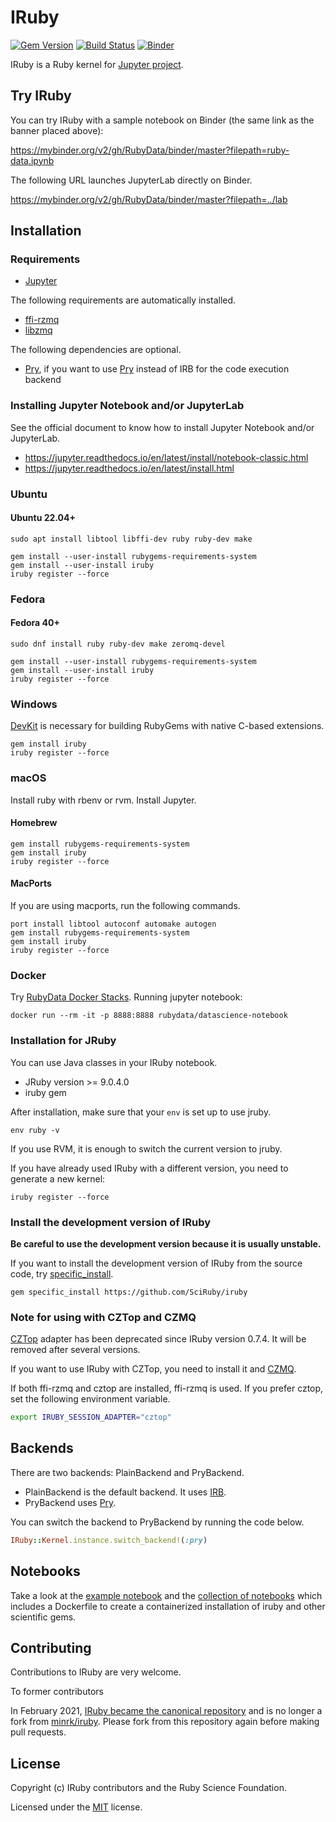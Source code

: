 # IRuby

[![Gem Version](https://badge.fury.io/rb/iruby.svg)](https://badge.fury.io/rb/iruby)
[![Build Status](https://github.com/SciRuby/iruby/workflows/CI/badge.svg)](https://github.com/SciRuby/iruby/actions)
[![Binder](https://mybinder.org/badge_logo.svg)](https://mybinder.org/v2/gh/RubyData/binder/master?filepath=ruby-data.ipynb)

IRuby is a Ruby kernel for [Jupyter project](http://try.jupyter.org/).

## Try IRuby

You can try IRuby with a sample notebook on Binder (the same link as the banner placed above):

<https://mybinder.org/v2/gh/RubyData/binder/master?filepath=ruby-data.ipynb>

The following URL launches JupyterLab directly on Binder.

<https://mybinder.org/v2/gh/RubyData/binder/master?filepath=../lab>

## Installation

### Requirements

* [Jupyter](https://jupyter.org)

The following requirements are automatically installed.

* [ffi-rzmq](https://github.com/chuckremes/ffi-rzmq)
* [libzmq](https://github.com/zeromq/libzmq)

The following dependencies are optional.

* [Pry][Pry], if you want to use [Pry][Pry] instead of IRB for the code execution backend

### Installing Jupyter Notebook and/or JupyterLab

See the official document to know how to install Jupyter Notebook and/or JupyterLab.

* <https://jupyter.readthedocs.io/en/latest/install/notebook-classic.html>
* <https://jupyter.readthedocs.io/en/latest/install.html>

### Ubuntu

#### Ubuntu 22.04+

```shell
sudo apt install libtool libffi-dev ruby ruby-dev make

gem install --user-install rubygems-requirements-system
gem install --user-install iruby
iruby register --force
```

### Fedora

#### Fedora 40+

```shell
sudo dnf install ruby ruby-dev make zeromq-devel

gem install --user-install rubygems-requirements-system
gem install --user-install iruby
iruby register --force
```

### Windows

[DevKit](https://rubyinstaller.org/add-ons/devkit.html) is necessary for building RubyGems with native C-based extensions.

```shell
gem install iruby
iruby register --force
```

### macOS

Install ruby with rbenv or rvm.
Install Jupyter.

#### Homebrew

```shell
gem install rubygems-requirements-system
gem install iruby
iruby register --force
```

#### MacPorts

If you are using macports, run the following commands.

```shell
port install libtool autoconf automake autogen
gem install rubygems-requirements-system
gem install iruby
iruby register --force
```

### Docker

Try [RubyData Docker Stacks](https://github.com/RubyData/docker-stacks).
Running jupyter notebook:

```shell
docker run --rm -it -p 8888:8888 rubydata/datascience-notebook
```

### Installation for JRuby

You can use Java classes in your IRuby notebook.

* JRuby version >= 9.0.4.0
* iruby gem

After installation, make sure that your `env` is set up to use jruby.

```shell
env ruby -v
```

If you use RVM, it is enough to switch the current version to jruby.

If you have already used IRuby with a different version, you need to generate a new kernel:

```shell
iruby register --force
```

### Install the development version of IRuby

**Be careful to use the development version because it is usually unstable.**

If you want to install the development version of IRuby from the source code, try [specific_install](https://github.com/rdp/specific_install).

```
gem specific_install https://github.com/SciRuby/iruby
```

### Note for using with CZTop and CZMQ

[CZTop](https://gitlab.com/paddor/cztop) adapter has been deprecated since IRuby version 0.7.4.
It will be removed after several versions.

If you want to use IRuby with CZTop, you need to install it and [CZMQ](https://github.com/zeromq/czmq).

If both ffi-rzmq and cztop are installed, ffi-rzmq is used. If you prefer cztop, set the following environment variable.

```sh
export IRUBY_SESSION_ADAPTER="cztop"
```

## Backends

There are two backends: PlainBackend and PryBackend.

* PlainBackend is the default backend.  It uses [IRB](https://github.com/ruby/irb).
* PryBackend uses [Pry][Pry].

You can switch the backend to PryBackend by running the code below.

```ruby
IRuby::Kernel.instance.switch_backend!(:pry)
```

## Notebooks

Take a look at the [example notebook](http://nbviewer.ipython.org/urls/raw.github.com/SciRuby/sciruby-notebooks/master/getting_started.ipynb)
and the [collection of notebooks](https://github.com/SciRuby/sciruby-notebooks/) which includes a Dockerfile to create a containerized installation of iruby
and other scientific gems. 

## Contributing

Contributions to IRuby are very welcome.

To former contributors

In February 2021, [IRuby became the canonical repository](https://github.com/SciRuby/iruby/issues/285) and is no longer a fork from [minrk/iruby](https://github.com/minrk/iruby). Please fork from this repository again before making pull requests.

## License

Copyright (c) IRuby contributors and the Ruby Science Foundation.

Licensed under the [MIT](LICENSE) license.

[Pry]: https://github.com/pry/pry
